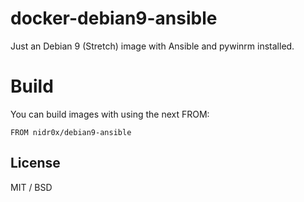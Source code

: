 # docker-debian9-ansible 

Just an Debian 9 (Stretch) image with Ansible and pywinrm installed.

# Build

You can build images with using the next FROM:

```FROM nidr0x/debian9-ansible```

## License

MIT / BSD
